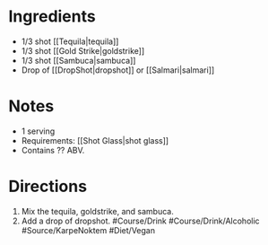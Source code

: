 # Ingredients
- 1/3 shot [[Tequila|tequila]]
- 1/3 shot [[Gold Strike|goldstrike]]
- 1/3 shot [[Sambuca|sambuca]]
- Drop of [[DropShot|dropshot]] or [[Salmari|salmari]]
# Notes
- 1 serving
- Requirements: [[Shot Glass|shot glass]]
- Contains ?? ABV.
# Directions
1. Mix the tequila, goldstrike, and sambuca.
2. Add a drop of dropshot.
#Course/Drink #Course/Drink/Alcoholic #Source/KarpeNoktem #Diet/Vegan 